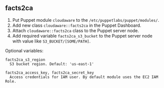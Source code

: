 facts2ca
---

1. Put Puppet module `cloudaware` to the `/etc/puppetlabs/puppet/modules/`.
2. Add new class `cloudaware::facts2ca` in the Puppet Dashboard.
3. Attach `cloudaware::facts2ca` class to the Puppet server node.
4. Add required variable `facts2ca_s3_bucket` to the Puppet server node with value like `S3_BUCKET/[SOME/PATH]`.

Optional variables:
```
facts2ca_s3_region
  S3 bucket region. Default: 'us-east-1'

facts2ca_access_key, facts2ca_secret_key
  Access credentials for IAM user. By default module uses the EC2 IAM Role.
```
